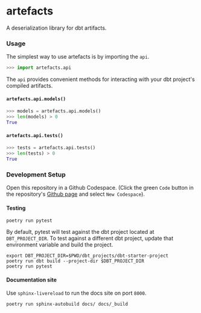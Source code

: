 # artefacts

A deserialization library for dbt artifacts.

### Usage

The simplest way to use artefacts is by importing the `api`.

```py
>>> import artefacts.api

```

The `api` provides convenient methods for interacting with your dbt project's compiled artifacts.

#### `artefacts.api.models()`

```py
>>> models = artefacts.api.models()
>>> len(models) > 0
True

```

#### `artefacts.api.tests()`

```py
>>> tests = artefacts.api.tests()
>>> len(tests) > 0
True

```

### Development Setup

Open this repository in a Github Codespace. (Click the green `Code` button in the repository's [Github page](https://github.com/tjwaterman99/artefacts) and select `New Codespace`).

#### Testing

```
poetry run pytest
```

By default, pytest will test against the dbt project located at `DBT_PROJECT_DIR`. To test against a different dbt project, update that environment variable and build the project.

```
export DBT_PROJECT_DIR=$PWD/dbt_projects/dbt-starter-project
poetry run dbt build --project-dir $DBT_PROJECT_DIR
poetry run pytest
```

#### Documentation site

Use `sphinx-livereload` to run the docs site on port `8000`.

```
poetry run sphinx-autobuild docs/ docs/_build
```